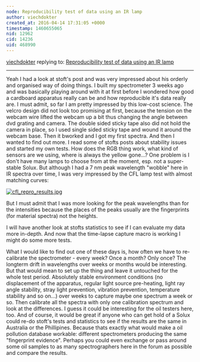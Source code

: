 ```yaml
---
node: Reproducibility test of data using an IR lamp
author: viechdokter
created_at: 2016-04-14 17:31:05 +0000
timestamp: 1460655065
nid: 12962
cid: 14236
uid: 468990
---
```




[viechdokter](../profile/viechdokter) replying to: [Reproducibility test of data using an IR lamp](../notes/viechdokter/04-13-2016/reproducibility-test-of-data-using-an-ir-lamp)

----
Yeah I had a look at stoft's post and was very impressed about his orderly and organised way of doing things. I built my spectrometer 3 weeks ago and was basically playing around with it at first before I wondered how good a cardboard apparatus really can be and how reproducible it's data really are. I must admit, so far I am pretty impressed by this low-cost science. The velcro design did not look too promising at first, because the tension on the webcam wire lifted the webcam up a bit thus changing the angle between dvd grating and camera. The double sided sticky tape also did not hold the camera in place, so I used single sided sticky tape and wound it around the webcam base. Then it bworked and I got my first spectra. And then I wanted to find out more. I read some of stofts posts about stability issues and started my own tests. How does the RGB thing work, what kind of sensors are we using, where is always the yellow gone...? One problem is I don't have many lamps to choose from at the moment, esp. not a super-stable Solux. But although I had a 7 nm peak wavelength "wobble" here in IR spectra over time, I was very impressed by the CFL lamp test with almost matching curves:

[![cfl_repro_results.jpg](//i.publiclab.org/system/images/photos/000/015/541/large/cfl_repro_results.jpg)](//i.publiclab.org/system/images/photos/000/015/541/original/cfl_repro_results.jpg)

But I must admit that I was more looking for the peak wavelengths than for the intensities because the places of the peaks usually are the fingerprints (for material spectra) not the heights. 

I will have another look at stofts statistics to see if I can evaluate my data more in-depth. And now that the time-lapse capture macro is working I might do some more tests.

What I would like to find out one of these days is, how often we have to re-calibrate the spectrometer -  every week? Once a month? Only once? The longterm drift in wavelengths over weeks or months would be interesting. But that would mean to set up the thing and leave it untouched for the whole test period. Absolutely stable environment conditions (no displacement of the apparatus, regular light source pre-heating, light ray angle stability, stray light prevention, vibration prevention, temperature stability and so on...) over weeks to capture maybe one spectrum a week or so. Then calibrate all the spectra with only one calibration spectrum and look at the differences. I guess it could be interesting for the oil testers here, too. And of course, it would be great if anyone who can get hold of a Solux could re-do stoft's tests and statistics to see if the results are the same in Australia or the Phillipines. Because thats exactly what would make a oil pollution database workable: different spectrometers producing the same "fingerprint evidence". Perhaps you could even exchange or pass around some oil samples to as many spectrographers here in the forum as possible and compare the results.
